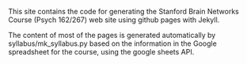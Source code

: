 This site contains the code for generating the Stanford Brain Networks Course (Psych 162/267) web site using github pages with Jekyll.

The content of most of the pages is generated automatically by syllabus/mk_syllabus.py based on the information in the Google spreadsheet for the course, using the google sheets API.
